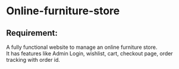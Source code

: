 # Online-furniture-store
## Requirement:

A fully functional website to manage an online furniture store.  
It has features like Admin Login, wishlist, cart, checkout page, order tracking with order id.

